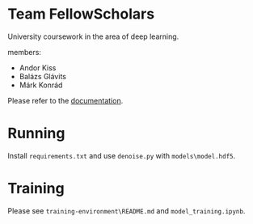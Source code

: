 # Team FellowScholars
University coursework in the area of deep learning.

members:
- Andor Kiss
- Balázs Glávits
- Márk Konrád

Please refer to the [documentation](https://github.com/GlavitsBalazs/FellowScholars/blob/main/doc/document.pdf).

# Running
Install `requirements.txt` and use `denoise.py` with `models\model.hdf5`.

# Training
Please see `training-environment\README.md` and `model_training.ipynb`.
